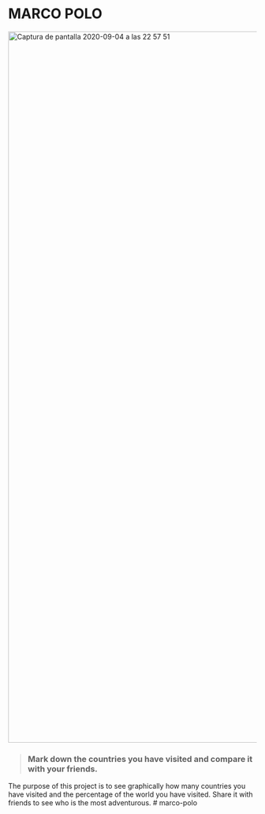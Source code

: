 # MARCO POLO

<img width="1440" alt="Captura de pantalla 2020-09-04 a las 22 57 51" src="https://user-images.githubusercontent.com/44972334/92284377-20f32480-ef02-11ea-8421-76566b740f4c.png">

>### Mark down the countries you have visited and compare it with your friends.

The purpose of this project is to see graphically how many countries you have visited and the percentage of the world you have visited. Share it with friends to see who is the most adventurous.
#   m a r c o - p o l o  
 